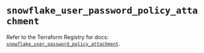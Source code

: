 # `snowflake_user_password_policy_attachment`

Refer to the Terraform Registry for docs: [`snowflake_user_password_policy_attachment`](https://registry.terraform.io/providers/snowflake-labs/snowflake/0.86.0/docs/resources/user_password_policy_attachment).

